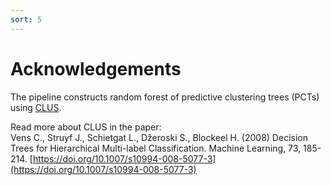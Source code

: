 ```yaml
---
sort: 5
---
```


# Acknowledgements

The pipeline constructs random forest of predictive clustering trees (PCTs) using [CLUS](http://source.ijs.si/ktclus/clus-public).

Read more about CLUS in the paper:<br>
Vens C., Struyf J., Schietgat L., Džeroski S., Blockeel H. (2008) Decision Trees for Hierarchical Multi-label Classification. Machine Learning, 73, 185-214. [https://doi.org/10.1007/s10994-008-5077-3](https://doi.org/10.1007/s10994-008-5077-3)
